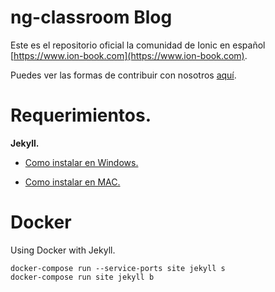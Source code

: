 # ng-classroom Blog

Este es el repositorio oficial la comunidad de Ionic en español [https://www.ion-book.com](https://www.ion-book.com).

Puedes ver las formas de contribuir con nosotros [aquí](https://github.com/ion-book/ion-book.github.io/blob/master/.github/CONTRIBUTING.md).

# Requerimientos.

**Jekyll.**

- [Como instalar en Windows.](https://jekyllrb.com/docs/windows/)

- [Como instalar en MAC.](https://jekyllrb.com/docs/installation/#macOS)


# Docker

Using Docker with Jekyll.

````
docker-compose run --service-ports site jekyll s
docker-compose run site jekyll b
````

